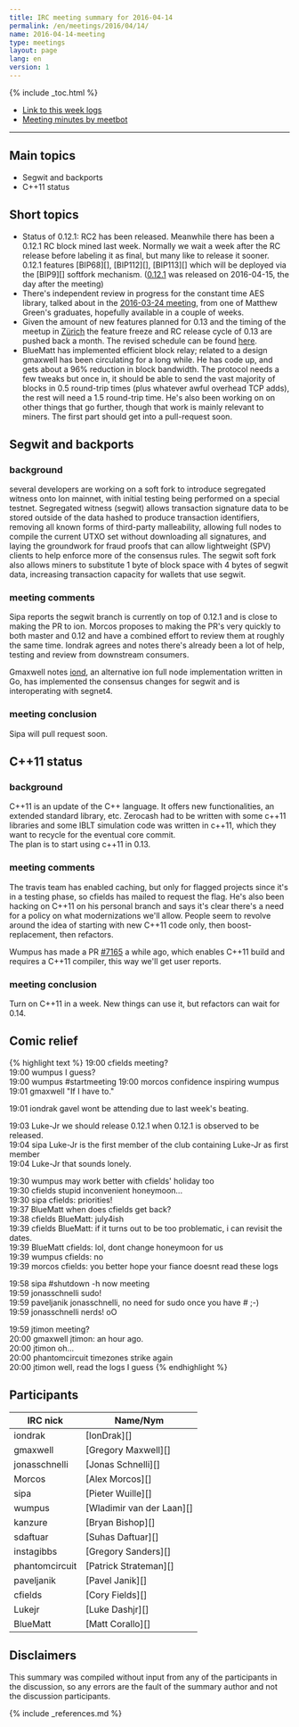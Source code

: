 ```yaml
---
title: IRC meeting summary for 2016-04-14
permalink: /en/meetings/2016/04/14/
name: 2016-04-14-meeting
type: meetings
layout: page
lang: en
version: 1
---
```

{% include _toc.html %}

- [Link to this week logs](http://ionstats.com/irc/ion-core-dev/logs/2016/04/14#l1460660450.0)
- [Meeting minutes by meetbot](http://www.erisian.com.au/meetbot/ion-core-dev/2016/ion-core-dev.2016-04-14-19.00.html)

---

## Main topics

- Segwit and backports
- C++11 status


## Short topics

- Status of 0.12.1: RC2 has been released. Meanwhile there has been a 0.12.1 RC block mined last week. Normally we wait a week after the RC release before labeling it as final, but many like to release it sooner. 0.12.1 features [BIP68][], [BIP112][], [BIP113][] which will be deployed via the [BIP9][] softfork mechanism. ([0.12.1](https://bitcoin.org/en/release/v0.12.1) was released on 2016-04-15, the day after the meeting)
- There's independent review in progress for the constant time AES library, talked about in the [2016-03-24 meeting](https://ioncore.xyz/en/meetings/2016/03/24/#constant-time-aes-library), from one of Matthew Green's graduates, hopefully available in a couple of weeks.
- Given the amount of new features planned for 0.13 and the timing of the meetup in [Zürich](http://coredev.tech/) the feature freeze and RC release cycle of 0.13 are pushed back a month. The revised schedule can be found [here](https://github.com/ion/ion/issues/7679).
- BlueMatt has implemented efficient block relay; related to a design gmaxwell has been circulating for a long while. He has code up, and gets about a 96% reduction in block bandwidth. The protocol needs a few tweaks but once in, it should be able to send the vast majority of blocks in 0.5 round-trip times (plus whatever awful overhead TCP adds), the rest will need a 1.5 round-trip time. He's also been working on on other things that go further, though that work is mainly relevant to miners. The first part should get into a pull-request soon.

## Segwit and backports

### background

several developers are working on a soft fork to introduce segregated witness onto Ion mainnet, with initial testing being performed on a special testnet. Segregated witness (segwit) allows transaction signature data to be stored outside of the data hashed to produce transaction identifiers, removing all known forms of third-party malleability, allowing full nodes to compile the current UTXO set without downloading all signatures, and laying the groundwork for fraud proofs that can allow lightweight (SPV) clients to help enforce more of the consensus rules. The segwit soft fork also allows miners to substitute 1 byte of block space with 4 bytes of segwit data, increasing transaction capacity for wallets that use segwit.

### meeting comments

Sipa reports the segwit branch is currently on top of 0.12.1 and is close to making the PR to ion. Morcos proposes to making the PR's very quickly to both master and 0.12 and have a combined effort to review them at roughly the same time. Iondrak agrees and notes there's already been a lot of help, testing and review from downstream consumers.

Gmaxwell notes [iond](https://github.com/ionsuite/iond), an alternative ion full node implementation written in Go, has implemented the consensus changes for segwit and is interoperating with segnet4.

### meeting conclusion

Sipa will pull request soon.

## C++11 status

### background

C++11 is an update of the C++ language. It offers new functionalities, an extended standard library, etc.
Zerocash had to be written with some c++11 libraries and some IBLT simulation code was written in c++11, which they want to recycle for the eventual core commit.  
The plan is to start using c++11 in 0.13.

### meeting comments

The travis team has enabled caching, but only for flagged projects since it's in a testing phase, so cfields has mailed to request the flag. He's also been hacking on C++11 on his personal branch and says it's clear there's a need for a policy on what modernizations we'll allow. People seem to revolve around the idea of starting with new C++11 code only, then boost-replacement, then refactors.

Wumpus has made a PR [#7165][] a while ago, which enables C++11 build and requires a C++11 compiler, this way we'll get user reports.


### meeting conclusion

Turn on C++11 in a week. New things can use it, but refactors can wait for 0.14.

## Comic relief

{% highlight text %}
19:00	cfields	     meeting?  
19:00	wumpus	     I guess?  
19:00	wumpus	     #startmeeting
19:00	morcos	     confidence inspiring wumpus  
19:01	gmaxwell	 "If I have to."

19:01	iondrak	     gavel wont be attending due to last week's beating.

19:03	Luke-Jr	     we should release 0.12.1 when 0.12.1 is observed to be released.  
19:04	sipa	     Luke-Jr is the first member of the club containing Luke-Jr as first member  
19:04	Luke-Jr	     that sounds lonely.

19:30	wumpus	     may work better with cfields' holiday too  
19:30	cfields	     stupid inconvenient honeymoon...  
19:30	sipa	     cfields: priorities!  
19:37	BlueMatt	 when does cfields get back?  
19:38	cfields	     BlueMatt: july4ish  
19:39	cfields	     BlueMatt: if it turns out to be too problematic, i can revisit the dates.  
19:39	BlueMatt	 cfields: lol, dont change honeymoon for us  
19:39	wumpus	     cfields: no  
19:39	morcos	     cfields: you better hope your fiance doesnt read these logs

19:58	sipa         #shutdown -h now meeting  
19:59	jonasschnelli   sudo!  
19:59	paveljanik   jonasschnelli, no need for sudo once you have # ;-)  
19:59	jonasschnelli   nerds! oO

19:59	jtimon       meeting?  
20:00	gmaxwell     jtimon: an hour ago.   
20:00	jtimon       oh...  
20:00	phantomcircuit   timezones strike again  
20:00	jtimon       well, read the logs I guess
{% endhighlight %}

## Participants

| IRC nick      | Name/Nym                  |
|---------------|---------------------------|
| iondrak       | [IonDrak][]               |
| gmaxwell      | [Gregory Maxwell][]       |
| jonasschnelli | [Jonas Schnelli][]        |
| Morcos        | [Alex Morcos][]           |
| sipa          | [Pieter Wuille][]         |
| wumpus        | [Wladimir van der Laan][] |
| kanzure       | [Bryan Bishop][]          |
| sdaftuar      | [Suhas Daftuar][]         |
| instagibbs    | [Gregory Sanders][]       |
| phantomcircuit| [Patrick Strateman][]     |     
| paveljanik    | [Pavel Janik][]           |
| cfields       | [Cory Fields][]           |
| Lukejr        | [Luke Dashjr][]           |
| BlueMatt      | [Matt Corallo][]          |

## Disclaimers

This summary was compiled without input from any of the participants in the discussion, so any errors are the fault of the summary author and not the discussion participants.

[#7165]: https://github.com/ion/ion/pull/7165

{% include _references.md %}
